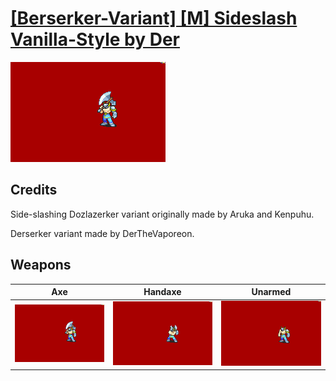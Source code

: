 # [\[Berserker-Variant\] \[M\] Sideslash Vanilla-Style by Der](./)
 

<img src="./3.%20Axe/Axe_000.png" alt="[Berserker-Variant] [M] Sideslash Vanilla-Style by Der standing" />

## Credits

Side-slashing Dozlazerker variant originally made by Aruka and Kenpuhu.

Derserker variant made by DerTheVaporeon.

## Weapons
 

|Axe |Handaxe |Unarmed |
|  :---: | :---: | :---: |
| <img alt="Axe animation" src="./3.%20Axe/Axe.gif" /> | <img alt="Handaxe animation" src="./4.%20Handaxe/Handaxe.gif" /> | <img alt="Unarmed animation" src="./8.%20Unarmed/Unarmed.gif" /> |
